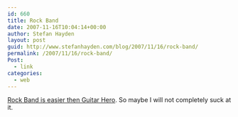 ```yaml
---
id: 660
title: Rock Band
date: 2007-11-16T10:04:14+00:00
author: Stefan Hayden
layout: post
guid: http://www.stefanhayden.com/blog/2007/11/16/rock-band/
permalink: /2007/11/16/rock-band/
Post:
  - link
categories:
  - web
---
```

<p><a href="http://feeds.joystiq.com/~r/weblogsinc/joystiq/~3/185559990/">Rock Band is easier then Guitar Hero</a>. So maybe I will not completely suck at it.
</p>
